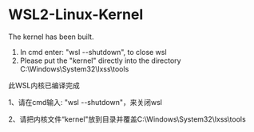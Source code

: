 # WSL2-Linux-Kernel
The kernel has been built. 
1. In cmd enter: "wsl --shutdown", to close wsl
2. Please put the "kernel" directly into the directory C:\Windows\System32\lxss\tools

此WSL内核已编译完成

1、请在cmd输入: "wsl --shutdown"，来关闭wsl

2、请把内核文件“kernel"放到目录并覆盖C:\Windows\System32\lxss\tools
